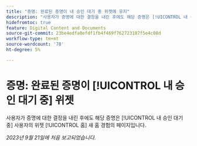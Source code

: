 ```yaml
---
title: "증명: 완료된 증명이 내 승인 대기 중 위젯에 유지"
description: "사용자가 증명에 대한 결정을 내린 후에도 해당 증명은 [!UICONTROL 내 승인 대기 중] 사용자의 위젯 [!UICONTROL 홈] 새 홈 경험의 페이지입니다."
hidefromtoc: true
feature: Digital Content and Documents
source-git-commit: 23be4edfa0efdf1fb4f469f762723187f5e4c08d
workflow-type: tm+mt
source-wordcount: '78'
ht-degree: 5%

---
```



# 증명: 완료된 증명이 [!UICONTROL 내 승인 대기 중] 위젯

사용자가 증명에 대한 결정을 내린 후에도 해당 증명은 [!UICONTROL 내 승인 대기 중] 사용자의 위젯 [!UICONTROL 홈] 새 홈 경험의 페이지입니다.

_2023년 9월 21일에 처음 보고되었습니다._
